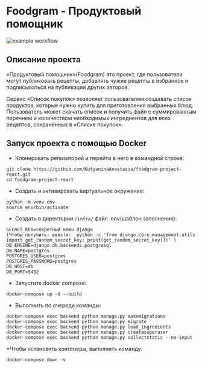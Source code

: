 # Foodgram - Продуктовый помощник

![example workflow](https://github.com/KutyaninaAnastasia/foodgram-project-react/actions/workflows/foodgram_workflow.yml/badge.svg)  

## Описание проекта
«Продуктовый помощник»(Foodgram) это проект, где пользователи могут публиковать рецепты, добавлять чужие рецепты в избранное и подписываться на публикации других авторов.
 
Сервис «Список покупок» позволяет пользователям создавать список продуктов, которые нужно купить для приготовления выбранных блюд.
Пользователь может скачать список и получить файл с суммированным перечнем и количеством необходимых ингредиентов для всех рецептов, сохранённых в «Списке покупок».



## Запуск проекта с помощью Docker

* Клонировать репозиторий и перейти в него в командной строке:
```
git clone https://github.com/KutyaninaAnastasia/foodgram-project-react.git
cd foodgram-project-react
```

* Cоздать и активировать виртуальное окружение:

```
python -m venv env
source env/bin/activate
```

* Cоздать в директории `/infra/` файл .env(шаблон заполнения):

```
SECRET_KEY=секретный ключ django
(Чтобы получить- ввести:  python -c 'from django.core.management.utils import get_random_secret_key; print(get_random_secret_key())' )
DB_ENGINE=django.db.backends.postgresql
DB_NAME=postgres
POSTGRES_USER=postgres
POSTGRES_PASSWORD=postgres
DB_HOST=db
DB_PORT=5432
```

* Запустите docker compose:
```
docker-compose up -d --build
```  

* Выполнить по очереди команды:
```
docker-compose exec backend python manage.py makemigrations
docker-compose exec backend python manage.py migrate
docker-compose exec backend python manage.py load_ingredients
docker-compose exec backend python manage.py createsuperuser
docker-compose exec backend python manage.py collectstatic --no-input 
```
*Чтобы остановить контенеры, выполнить команду:
```
docker-compose down -v
```

